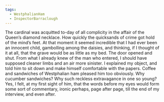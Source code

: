 ```yaml
---
tags:
  - WestphalianHam
  - InspectorBarraclough
---
```

The cardinal was acquitted to-day of all complicity in the affair of the Queen’s diamond necklace. How quickly the quicksands of crime got hold of the mind’s feet. At that moment it seemed incredible that I had ever been an innocent child, gambolling among the daisies, and thinking, if I thought of it at all, that the grave would be as little as my bed. The door opened and shut. From what I already knew of the man who entered, I should have supposed cleaner limbs and an air more sinister. I explained my object, and told him to sit down and make himself comfortable with the papers. Coffee and sandwiches of Westphalian ham pleased him too obviously. Why cucumber sandwiches? Why such reckless extravagance in one so young? Yes, I felt, at my first sight of him, that the words before my eyes would form some sort of commentary, ironic perhaps, page after page, till the end of my interview, and even after.
